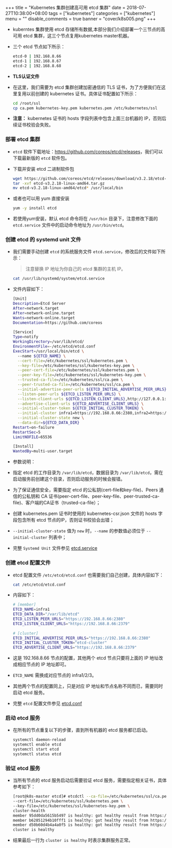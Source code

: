 +++
title = "Kubernetes 集群创建高可用 etcd 集群"
date = 2018-07-27T10:38:00+08:00
tags = ["kubernetes"]
categories = ["kubernetes"]
menu = ""
disable_comments = true
banner = "cover/k8s005.png"
+++

- kuberntes 集群使用 etcd 存储所有数据,本部分我们介绍部署一个三节点的高可用 etcd 集群，这三个节点复用kubernetes master机器。
- 三个 etcd 节点如下所示：
  
    ```bash
    etcd-0 | 192.168.8.66 
    etcd-1 | 192.168.8.67 
    etcd-2 | 192.168.8.68 
    ```

- **TLS认证文件**
- 在这里，我们需要为 etcd 集群创建加密通信的 TLS 证书，为了方便我们在这里复用以前创建的 kubernetes 证书。具体证书配置如下所示：
  
    ```bash
    cd /root/ssl
    cp ca.pem kubernetes-key.pem kubernetes.pem /etc/kubernetes/ssl
    ```
- **注意：** kubernetes 证书的 hosts 字段列表中包含上面三台机器的 IP，否则后续证书校验会失败。

### 部署 etcd 集群
- `etcd` 软件下载地址：<https://github.com/coreos/etcd/releases>，我们可以下载最新版的 `etcd` 软件包。
- 下载并安装 etcd 二进制软件包
  
    ```bash
    wget https://github.com/coreos/etcd/releases/download/v3.2.18/etcd-v3.2.18-linux-amd64.tar.gz
    tar -xvf etcd-v3.2.18-linux-amd64.tar.gz
    mv etcd-v3.2.18-linux-amd64/etcd* /usr/local/bin
    ```

- 或者也可以用 yum 直接安装

    ```bash
    yum -y install etcd
    ```

- 若使用yum安装，默认 etcd 命令将在 `/usr/bin` 目录下，注意修改下面的 `etcd.service` 文件中的启动命令地址为 `/usr/bin/etcd`。

### 创建 etcd 的 systemd unit 文件
- 我们需要手动创建 `etcd` 的系统服务文件 `etcd.service`，修改后的文件如下所示：
  > 注意替换 IP 地址为你自己的 etcd 集群的主机 IP。
  
    ```bash
    cat /usr/lib/systemd/system/etcd.service
    ```
- 文件内容如下：

    ```bash
    [Unit]
    Description=Etcd Server
    After=network.target
    After=network-online.target
    Wants=network-online.target
    Documentation=https://github.com/coreos
      
    [Service]
    Type=notify
    WorkingDirectory=/var/lib/etcd/
    EnvironmentFile=-/etc/etcd/etcd.conf
    ExecStart=/usr/local/bin/etcd \
      --name ${ETCD_NAME} \
      --cert-file=/etc/kubernetes/ssl/kubernetes.pem \
      --key-file=/etc/kubernetes/ssl/kubernetes-key.pem \
      --peer-cert-file=/etc/kubernetes/ssl/kubernetes.pem \
      --peer-key-file=/etc/kubernetes/ssl/kubernetes-key.pem \
      --trusted-ca-file=/etc/kubernetes/ssl/ca.pem \
      --peer-trusted-ca-file=/etc/kubernetes/ssl/ca.pem \
      --initial-advertise-peer-urls ${ETCD_INITIAL_ADVERTISE_PEER_URLS} \
      --listen-peer-urls ${ETCD_LISTEN_PEER_URLS} \
      --listen-client-urls ${ETCD_LISTEN_CLIENT_URLS},http://127.0.0.1:2379 \
      --advertise-client-urls ${ETCD_ADVERTISE_CLIENT_URLS} \
      --initial-cluster-token ${ETCD_INITIAL_CLUSTER_TOKEN} \
      --initial-cluster infra1=https://192.168.8.66:2380,infra2=https://192.168.8.67:2380,infra3=https://192.168.8.68:2380 \
      --initial-cluster-state new \
      --data-dir=${ETCD_DATA_DIR}
    Restart=on-failure
    RestartSec=5
    LimitNOFILE=65536
     
    [Install]
    WantedBy=multi-user.target
    ```
- 参数说明：
- 指定 etcd 的工作目录为 `/var/lib/etcd`，数据目录为 `/var/lib/etcd`，需在启动服务前创建这个目录，否则启动服务的时候会报错。
- 为了保证通信安全，需要指定 etcd 的公私钥(cert-file和key-file)、Peers 通信的公私钥和 CA 证书(peer-cert-file、peer-key-file、peer-trusted-ca-file)、客户端的CA证书（trusted-ca-file）；
- 创建 kubernetes.pem 证书时使用的 kubernetes-csr.json 文件的 hosts 字段包含所有 etcd 节点的IP，否则证书校验会出错；
- `--initial-cluster-state` 值为 `new` 时，`--name` 的参数值必须位于 `--initial-cluster` 列表中；

- 完整 `Systemd Unit` 文件参见 [etcd.service](https://github.com/yeaheo/kubernetes-manifests/blob/master/systemd/etcd.service)

### 创建 etcd 配置文件
- etcd 配置文件 `/etc/etcd/etcd.conf` 也需要我们自己创建，具体内容如下：
    
    ```bash
    cat /etc/etcd/etcd.conf
    ```
- 内容如下：

    ```bash
    # [member]
    ETCD_NAME=infra1
    ETCD_DATA_DIR="/var/lib/etcd"
    ETCD_LISTEN_PEER_URLS="https://192.168.8.66:2380"
    ETCD_LISTEN_CLIENT_URLS="https://192.168.8.66:2379"
      
    # [cluster]
    ETCD_INITIAL_ADVERTISE_PEER_URLS="https://192.168.8.66:2380"
    ETCD_INITIAL_CLUSTER_TOKEN="etcd-cluster"
    ETCD_ADVERTISE_CLIENT_URLS="https://192.168.8.66:2379"
    ```

- 这是 192.168.8.66 节点的配置，其他两个 etcd 节点只要将上面的 IP 地址改成相应节点的 IP 地址即可。
- `ETCD_NAME` 需换成对应节点的 infra1/2/3。
- 其他两个节点的配置同上，只是对应 IP 地址和节点名称不同而已，需要同时启动 etcd 服务。

- 完整 `etcd` 配置文件参见 [etcd.conf](https://github.com/yeaheo/kubernetes-manifests/blob/master/config/etcd.conf)

### 启动 etcd 服务
- 在所有的节点重复以下的步骤，直到所有机器的 etcd 服务都已启动。
  
    ```bash
    systemctl daemon-reload
    systemctl enable etcd
    systemctl start etcd
    systemctl status etcd
    ```

### 验证 etcd 服务
- 当所有节点的 etcd 服务启动后需要验证 etcd 服务，需要指定相关证书，具体参考如下：
  
    ```bash
    [root@k8s-master etcd]# etcdctl --ca-file=/etc/kubernetes/ssl/ca.pem \
    --cert-file=/etc/kubernetes/ssl/kubernetes.pem \
    --key-file=/etc/kubernetes/ssl/kubernetes-key.pem \
    cluster-health
    member 95dd0da5615b5497 is healthy: got healthy result from https://192.168.8.68:2379
    member b62851294b10fff1 is healthy: got healthy result from https://192.168.8.66:2379
    member d50b60d4b4a4a0f5 is healthy: got healthy result from https://192.168.8.67:2379
    cluster is healthy
    ```

- 结果最后一行为 `cluster is healthy` 时表示集群服务正常。

